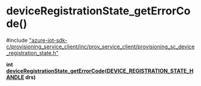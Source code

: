 # deviceRegistrationState_getErrorCode()

\#include ["azure-iot-sdk-c/provisioning_service_client/inc/prov_service_client/provisioning_sc_device_registration_state.h"](../iot-c-ref-provisioning-sc-device-registration-state-h.md)  

**int [deviceRegistrationState_getErrorCode](#provisioning__sc__device__registration__state_8h_1ad2189583484f737945abb71f2a454a1d)([DEVICE_REGISTRATION_STATE_HANDLE](#provisioning__sc__device__registration__state_8h_1a52841b38d699231f85846525109d2804) drs)**

